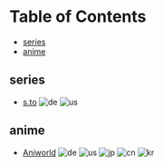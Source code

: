 # Table of Contents
* [series](#series)
* [anime](#anime)

## series
* [s.to](https://s.to) ![de](https://raw.githubusercontent.com/stevenrskelton/flag-icon/master/png/16/country-4x3/de.png) ![us](https://raw.githubusercontent.com/stevenrskelton/flag-icon/master/png/16/country-4x3/us.png)
## anime
* [Aniworld](https://aniworld.to) ![de](https://raw.githubusercontent.com/stevenrskelton/flag-icon/master/png/16/country-4x3/de.png) ![us](https://raw.githubusercontent.com/stevenrskelton/flag-icon/master/png/16/country-4x3/us.png) ![jp](https://raw.githubusercontent.com/stevenrskelton/flag-icon/master/png/16/country-4x3/jp.png) ![cn](https://raw.githubusercontent.com/stevenrskelton/flag-icon/master/png/16/country-4x3/cn.png) ![kr](https://raw.githubusercontent.com/stevenrskelton/flag-icon/master/png/16/country-4x3/kr.png)
